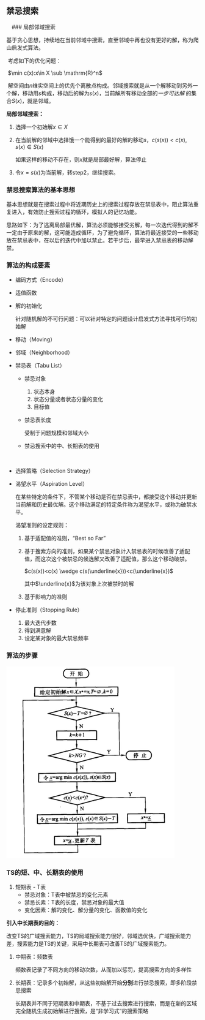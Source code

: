 ## 禁忌搜索

　### 局部邻域搜索

​	基于贪心思想，持续地在当前邻域中搜索，直至邻域中再也没有更好的解，称为爬山启发式算法。

​	考虑如下的优化问题：

​	$\min c(x):x\in X \sub \mathrm{R}^n$

​	解空间由$n$维实空间上的优先个离散点构成。邻域搜索就是从一个解移动到另外一个解，移动用$s$构成，移动后的解为$s(x)$，当前解所有移动全部的*一步可达解* 的集合$S(x)$，就是邻域。

**局部邻域搜索：**

1. 选择一个初始解$x\in X$

2. 在当前解的邻域中选择饿一个能得到的最好的解的移动$s$，$c(s(x))<c(x),s(x)\in S(x)$

   如果这样的移动不存在，则$x$就是局部最好解，算法停止

3. 令$x=s(x)$为当前解，转step2，继续搜索。

### 禁忌搜索算法的基本思想

​	基本思想就是在搜索过程中将近期历史上的搜索过程存放在禁忌表中，阻止算法重复进入，有效防止搜索过程的循环，模拟人的记忆功能。

​	思路如下：为了逃离局部最优解，算法必须能够接受劣解，每一次迭代得到的解不一定由于原来的解，这可能造成循环，为了避免循环，算法将最近接受的一些移动放在禁忌表中，在以后的迭代中加以禁止。若干步后，最早进入禁忌表的移动解禁。

### 算法的构成要素

- 编码方式（Encode）

- 适值函数

- 解的初始化

  针对随机解的不可行问题：可以针对特定的问题设计启发式方法寻找可行的初始解

- 移动（Moving）

- 邻域（Neighborhood）

- 禁忌表（Tabu List）

  - 禁忌对象

    1. 状态本身
    2. 状态分量或者状态分量的变化
    3. 目标值

  - 禁忌表长度

    受制于问题规模和邻域大小

  - 禁忌搜索中的中、长期表的使用

    ​	

- 选择策略（Selection Strategy）

- 渴望水平（Aspiration Level）

  在某些特定的条件下，不管某个移动是否在禁忌表中，都接受这个移动并更新当前解和历史最优解。这个移动满足的特定条件称为渴望水平，或称为破禁水平。

  渴望准则的设定规则：

  1. 基于适配值的准则，“Best so Far”

  2. 基于搜索方向的准则，如果某个禁忌对象计入禁忌表的时候改善了适配值，而这次这个被禁忌的候选解又改善了适配值，那么这个移动破禁。

     $c(s(x))<c(x) \wedge c(s(\underline{x}))<c(\underline{x})$

     其中$\underline{x}$为该对象上次被禁时的解

  3. 基于影响力的准则

- 停止准则（Stopping Rule）

  1. 最大迭代步数
  2. 得到满意解
  3. 设定某对象的最大禁忌频率



### 算法的步骤

<img src="./fig/image-20211005120354216.png" alt="image-20211005120354216" style="zoom:50%;" />



### TS的短、中、长期表的使用

1. 短期表 - T表
   - 禁忌对象：T表中被禁忌的变化元素
   - 禁忌长素：T表的长度，禁忌对象的最大值
   - 变化因素：解的变化、解分量的变化、函数值的变化

**引入中长期表的目的：**

改变TS的广域搜索能力，TS的局域搜索能力很好，邻域选优快，广域搜索能力差，搜索能力是TS的关键，采用中长期表可改善TS的广域搜索能力。

1. 中期表：频数表

   频数表记录了不同方向的移动次数，从而加以惩罚，提高搜索方向的多样性

2. 长期表：记录多个初始解，从这些初始解开始**分别**进行禁忌搜索，即多阶段禁忌搜索

   长期表并不同于短期表和中期表，不基于过去搜索进行搜索，而是在新的区域完全随机生成初始解进行搜索，是“非学习式”的搜索策略







